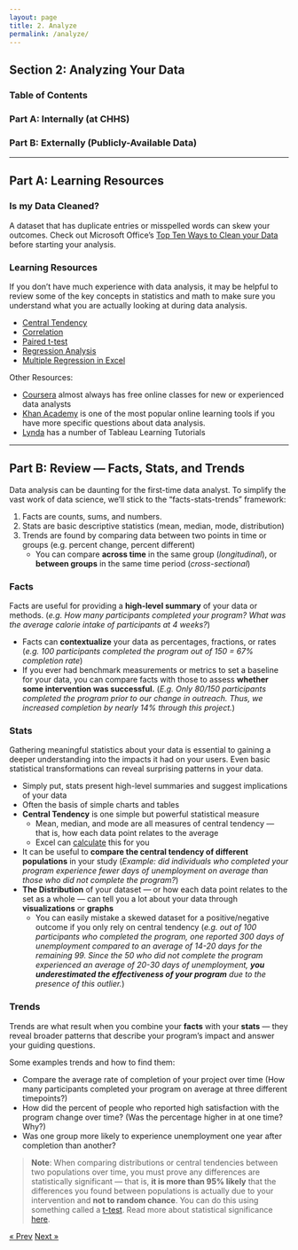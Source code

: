 ```yaml
---
layout: page
title: 2. Analyze
permalink: /analyze/
---
```

## Section 2: Analyzing Your Data

### Table of Contents
###   Part A: Internally (at CHHS)
###   Part B: Externally (Publicly-Available Data)

___

## Part A: Learning Resources

### Is my Data Cleaned?

A dataset that has duplicate entries or misspelled words can skew your outcomes. Check out Microsoft Office’s [Top Ten Ways to Clean your Data](https://support.office.com/en-us/article/Top-ten-ways-to-clean-your-data-2844b620-677c-47a7-ac3e-c2e157d1db19) before starting your analysis. 

### Learning Resources

If you don’t have much experience with data analysis, it may be helpful to review some of the key concepts in statistics and math to make sure you understand what you are actually looking at during data analysis.
  * [Central Tendency](https://statistics.laerd.com/statistical-guides/measures-central-tendency-mean-mode-median.php)
  * [Correlation](https://www.excelfunctions.net/excel-correl-function.html)
  * [Paired t-test](www.real-statistics.com/students-t-distribution/paired-sample-t-test/)
  * [Regression Analysis](https://www.qimacros.com/hypothesis-testing/regression/)
  * [Multiple Regression in Excel](https://www.businessinsider.com/understand-excel-multiple-regression-2014-10)

Other Resources: 
  * [Coursera](https://www.coursera.org/courses?query=beginner&nbsp;data&nbsp;analysis) almost always has free online classes for new or experienced  data analysts
  * [Khan Academy](https://www.khanacademy.org/computing/ap-computer-science-principles/data-analysis-101) is one of the most popular online learning tools if you have more  specific questions about data analysis.
  * [Lynda](https://www.lynda.com/Tableau-tutorials/Tableau-9-Essential-Training/386886-2.html) has a number of Tableau Learning Tutorials

___

## Part B: Review — Facts, Stats, and Trends

Data analysis can be daunting for the first-time data analyst. To simplify the vast work of  data science, we’ll stick to the “facts-stats-trends” framework:
1. Facts are counts, sums, and numbers.  
2. Stats are basic descriptive statistics  (mean, median, mode, distribution)
3. Trends are found by comparing data between two points in time or groups (e.g. percent change, percent different)
    * You can compare **across time** in the same group (*longitudinal*), or **between groups** in the same time period (*cross-sectional*)

### Facts

Facts are useful for providing a **high-level summary** of your data or methods. (*e.g. How many participants completed your program?  What was the average calorie intake of participants  at 4 weeks?*) 

  * Facts can **contextualize** your data as percentages, fractions, or rates (*e.g. 100 participants  completed the program out of  150 = 67% completion rate*)
  * If you ever had benchmark measurements or metrics to set a baseline for your data, you can  compare facts with those to assess **whether some intervention was successful.** (*E.g. Only 80/150 participants  completed the program prior to our change in outreach. Thus, we increased completion by nearly 14% through this project.*)

### Stats

Gathering meaningful statistics about your data is essential to gaining a deeper understanding into the impacts it had on your users. Even basic statistical transformations can reveal surprising patterns in your data.

  * Simply put, stats present high-level summaries and suggest implications of your data
  * Often the basis of simple charts and tables
  * **Central Tendency** is one simple but powerful statistical measure
    * Mean, median, and mode are all measures of central tendency — that is, how each data  point relates to the average
    * Excel can [calculate](https://access-excel.tips/excel-central-tendency-mean-mode-median/) this for you
  * It can be useful to **compare the central tendency of different populations** in your study  (*Example: did individuals who completed your program experience fewer days of unemployment on average than those who did not complete the program?*)
  * **The Distribution** of your dataset — or how each data point relates to the set as a whole — can tell you a lot about your data through **visualizations** or **graphs**
    * You can easily mistake a skewed dataset for a positive/negative outcome if you only rely on central tendency  (*e.g. out of 100 participants who completed the program, one reported 300 days of unemployment compared to an average of 14-20 days for the remaining 99. Since the 50  who did not complete the program experienced an average of 20-30 days of unemployment, __you underestimated the effectiveness of your program__ due to the presence of this outlier.*) 

### Trends

Trends are what result when you combine your **facts** with your **stats** — they reveal broader patterns that describe your program’s impact and answer your guiding questions.

Some examples trends and how to find them:
  * Compare the average rate of completion of your project over time (How many participants  completed your program on average at three different timepoints?)
  * How did the percent of people who reported high satisfaction with the program change over time? (Was the percentage higher in at one time? Why?)
  * Was one group more likely to experience unemployment one year after completion than another? 

>**Note**: When comparing distributions or central tendencies between two populations over time, you must prove any differences are statistically significant — that is, **it is more than 95% likely** that the differences you found between populations is actually due to your intervention and **not to random chance**. You can do this using something called a [t-test](www.real-statistics.com/students-t-distribution/paired-sample-t-test/).  Read more about statistical  significance [here](https://hbr.org/2016/02/a-refresher-on-statistical-significance).

<!-- Pagination -->
<div class="pagination">
  <a class="pagination-item older" href="{{ site.baseurl }}/plan_c_find">&laquo; Prev</a>
  <a class="pagination-item newer" href="{{ site.baseurl }}/communicate">Next &raquo;</a>
</div>

